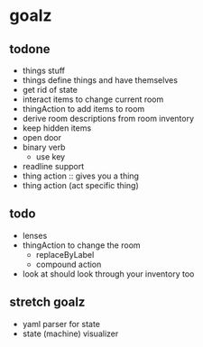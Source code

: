 # goalz

## todone
- things stuff
- things define things and have themselves
- get rid of state
- interact items to change current room
- thingAction to add items to room
- derive room descriptions from room inventory
 - keep hidden items
- open door
- binary verb
  - use key
- readline support
- thing action :: gives you a thing
- thing action (act specific thing)

## todo
- lenses
- thingAction to change the room
  - replaceByLabel
  - compound action
- look at should look through your inventory too

## stretch goalz
- yaml parser for state
- state (machine) visualizer
